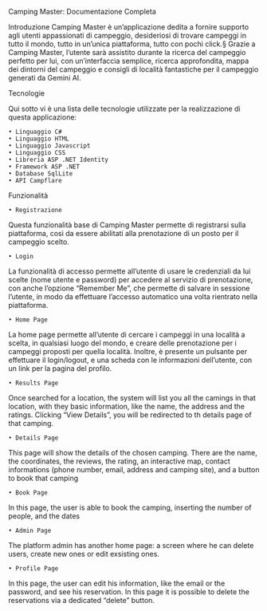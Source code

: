 Camping Master: Documentazione Completa

Introduzione
­Camping Master è un’applicazione dedita a fornire supporto agli utenti appassionati di campeggio, desideriosi di trovare campeggi in tutto il mondo, tutto in un’unica piattaforma, tutto con pochi click.§
Grazie a Camping Master, l’utente sarà assistito durante la ricerca del campeggio perfetto per lui, con un’interfaccia semplice, ricerca approfondita, mappa dei dintorni del campeggio e consigli di località fantastiche per il campeggio generati da Gemini AI.

Tecnologie

Qui sotto vi è una lista delle tecnologie utilizzate per la realizzazione di questa applicazione:

    • Linguaggio C#
    • Linguaggio HTML
    • Linguaggio Javascript
    • Linguaggio CSS
    • Libreria ASP .NET Identity
    • Framework ASP .NET
    • Database SqlLite
    • API Campflare

Funzionalità

    • Registrazione
Questa funzionalità base di Camping Master permette di registrarsi sulla piattaforma, così da essere abilitati alla prenotazione di un posto per il campeggio scelto.


    • Login
La funzionalità di accesso permette all’utente di usare le credenziali da lui scelte (nome utente e password) per accedere al servizio di prenotazione, con anche l’opzione “Remember Me”, che permette di salvare in sessione l’utente, in modo da effettuare l’accesso automatico una volta rientrato nella piattaforma.

    • Home Page
La home page permette all’utente di cercare i campeggi in una località a scelta, in qualsiasi luogo del mondo, e creare delle prenotazione per i campeggi proposti per quella località.
Inoltre, è presente un pulsante per effettuare il login/logout, e una scheda con le informazioni dell’utente, con un link per la pagina del profilo.

    • Results Page

Once searched for a location, the system will list you all the camings in that location, with they basic information, like the name, the address and the ratings. Clicking “View Details”, you will be redirected to th details page of that camping.

    • Details Page

This page will show the details of the chosen camping. There are the name, the coordinates, the reviews, the rating, an interactive map, contact informations (phone number, email, address and camping site), and a button to book that camping


    • Book Page

In this page, the user is able to book the camping, inserting the number of people, and the dates






















    • Admin Page

The platform admin has another home page: a screen where he can delete users, create new ones or edit exsisting ones.



    • Profile Page

In this page, the user can edit his information, like the email or the password, and see his reservation. In this page it is possible to delete the reservations via a dedicated “delete” button.
